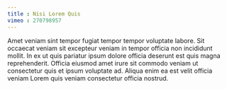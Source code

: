 ```yaml
---
title : Nisi Lorem Quis
vimeo : 270798957
---
```

Amet veniam sint tempor fugiat tempor tempor voluptate labore. Sit occaecat veniam sit excepteur veniam in tempor officia non incididunt mollit. In ex ut quis pariatur ipsum dolore officia deserunt est quis magna reprehenderit. Officia eiusmod amet irure sit commodo veniam ut consectetur quis et ipsum voluptate ad. Aliqua enim ea est velit officia veniam Lorem quis veniam consectetur officia nostrud.